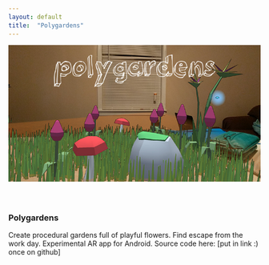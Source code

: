```yaml
---
layout: default
title:  "Polygardens"
---
```


<div class="right">
  <div class="row">
    <div class="col-xs-12">
    </div>
      <div class="col-xs-8" style="padding-bottom:20px">
        <img src="/images/Polygardens.jpg" class="img-responsive" alt="Polygardens" style="padding-bottom: 1rem; max-width:100%">
      </div>
    </div>
  <h3 align="left">Polygardens</h3>
  <p>Create procedural gardens full of playful flowers. Find escape from the work day. Experimental AR app for Android. Source code here: [put in link :) once on github]</p>
</div>
